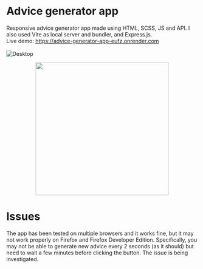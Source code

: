 # Advice generator app
Responsive advice generator app made using HTML, SCSS, JS and API. I also used Vite as local server and bundler, and Express.js. 
<br>
Live demo: https://advice-generator-app-eufz.onrender.com
<br>
<br>
![Desktop](https://github.com/FlavioAlfonzetti/advice-generator-app-main/assets/107587774/67e88c65-cb8b-4143-9bbf-382a41e49b32)
<p align="center">
  <img src="https://github.com/FlavioAlfonzetti/advice-generator-app-main/assets/107587774/857bc9c4-2c3c-4125-8b06-bf38787ce662" | width="350px">
</p>

# Issues
The app has been tested on multiple browsers and it works fine, but it may not work properly on Firefox and Firefox Developer Edition. Specifically, you may not be able to generate new advice every 2 seconds (as it should) but need to wait a few minutes before clicking the button. The issue is being investigated.
